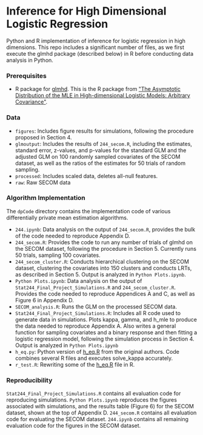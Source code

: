 # Inference for High Dimensional Logistic Regression
Python and R implementation of inference for logistic regression in high dimensions. This repo includes a significant number of files, as we first execute the glmhd package (described below) in R before conducting data analysis in Python.


### Prerequisites

- R package for [glmhd](https://github.com/zq00/glmhd). This is the R package from ["The Asymptotic Distribution of the MLE in High-dimensional
Logistic Models: Arbitrary Covariance"](https://arxiv.org/pdf/2001.09351.pdf).

### Data
- `figures`: Includes figure results for simulations, following the procedure proposed in Section 4.
- `glmoutput`: Includes the results of `244_secom.R`, including the estimates, standard error, z-values, and p-values for the standard GLM and the adjusted GLM on 100 randomly sampled covariates of the SECOM dataset, as well as the ratios of the estimates for 50 trials of random sampling.
- `processed`: Includes scaled data, deletes all-null features.
- `raw`: Raw SECOM data

### Algorithm Implementation

The `dpCode` directory contains the implementation code of various differentially private mean estimation algorithms.

- `244.ipynb`: Data analysis on the output of `244_secom.R`, provides the bulk of the code needed to reproduce Appendix D.
- `244_secom.R`: Provides the code to run any number of trials of glmhd on the SECOM dataset, following the procedure in Section 5. Currently runs 50 trials, sampling 100 covariates.
- `244_secom_cluster.R`: Conducts hierarchical clustering on the SECOM dataset, clustering the covariates into 150 clusters and conducts LRTs, as described in Section 5. Output is analyzed in `Python Plots.ipynb`.
- `Python Plots.ipynb`: Data analysis on the output of `Stat244_Final_Project_Simulations.R` and `244_secom_cluster.R`. Provides the code needed to reproduce Appendices A and C, as well as Figure 6 in Appendix D.  
- `SECOM_analysis.R`: Runs the GLM on the processed SECOM data.
- `Stat244_Final_Project_Simulations.R`: Includes all R code used to generate data in simulations. Plots kappa, gamma, and h_mle to produce the data needed to reproduce Appendix A. Also writes a general function for sampling covariates and a binary response and then fitting a logistic regression model, following the simulation process in Section 4. Output is analyzed in `Python Plots.ipynb`
- `h_eq.py`: Python version of [h_eq.R](https://github.com/zq00/glmhd/blob/master/R/h_eq.R) from the original authors. Code combines several R files and executes solve_kappa accurately. 
- `r_test.R`: Rewriting some of the [h_eq.R](https://github.com/zq00/glmhd/blob/master/R/h_eq.R) file in R.

### Reproducibility

`Stat244_Final_Project_Simulations.R` contains all evaluation code for reproducing simulations. `Python Plots.ipynb` reproduces the figures associated with simulations, and the results table (Figure 6) for the SECOM dataset, shown at the top of Appendix D. `244_secom.R` contains all evaluation code for evaluating the SECOM dataset. `244.ipynb` contains all remaining evaluation code for the figures in the SECOM dataset.
